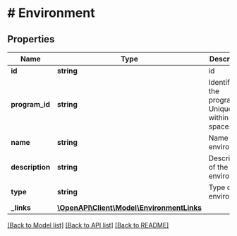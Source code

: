 # # Environment

## Properties

Name | Type | Description | Notes
------------ | ------------- | ------------- | -------------
**id** | **string** | id | [optional] 
**program_id** | **string** | Identifier of the program. Unique within the space. | [optional] 
**name** | **string** | Name of the environment | [optional] 
**description** | **string** | Description of the environment | [optional] 
**type** | **string** | Type of the environment | [optional] 
**_links** | [**\OpenAPI\Client\Model\EnvironmentLinks**](EnvironmentLinks.md) |  | [optional] 

[[Back to Model list]](../../README.md#documentation-for-models) [[Back to API list]](../../README.md#documentation-for-api-endpoints) [[Back to README]](../../README.md)


